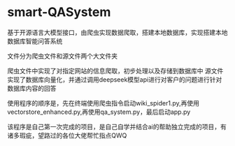 # smart-QASystem
基于开源语言大模型接口，由爬虫实现数据爬取，搭建本地数据库，实现搭建本地数据库智能问答系统

文件分为爬虫文件和源文件两个大文件夹

爬虫文件中实现了对指定网站的信息爬取，初步处理以及存储到数据库中
源文件实现了数据库向量化，并通过调用deepseek模型api进行对客户的问题进行针对数据库内容的回答


使用程序的顺序是，先在终端使用爬虫指令启动wiki_spider1.py,再使用vectorstore_enhanced.py,再使用qa_system.py，最后启动app.py

该程序是自己第一次完成的项目，是自己自学并结合ai的帮助独立完成的项目，有诸多瑕疵，望路过的各位大佬帮忙指点QWQ
